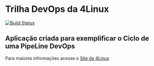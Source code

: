 # Trilha DevOps da 4Linux

<!-- Altere a Flag abaixo com sua URL do Travis -->
[![Build Status](https://app.travis-ci.com/Guihayashi/DevOpsLab-HelloWorld.svg?branch=master)](https://app.travis-ci.com/Guihayashi/DevOpsLab-HelloWorld)

## Aplicação criada para exemplificar o Ciclo de uma PipeLine DevOps


Para maiores informações acesse o [Site da 4Linux](https://www.4linux.com.br/cursos/devops)
